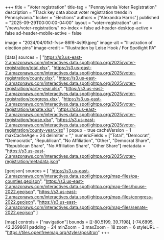 +++
title = "Voter registration"
title-tag = "Pennsylvania Voter Registration"
description = "Track key data about voter registration trends in Pennsylvania."
kicker = "Elections"
authors = ["Alexandra Harris"]
published = "2025-09-29T00:00:00-04:00"
layout = "voter-registration"
url = "/news/voter-registration/"
no-index = false
ad-header-desktop-active = false
ad-header-mobile-active = false

image = "2024/04/01k1-fvsv-86f6-4s99.jpeg"
image-alt = "Illustration of election pins"
image-credit = "Illustration by Leise Hook / For Spotlight PA"

[data]
sources = [
  "https://s3.us-east-2.amazonaws.com/interactives.data.spotlightpa.org/2025/voter-registration/total.xlsx",
  "https://s3.us-east-2.amazonaws.com/interactives.data.spotlightpa.org/2025/voter-registration/county.xlsx",
  "https://s3.us-east-2.amazonaws.com/interactives.data.spotlightpa.org/2025/voter-registration/party-year.xlsx",
  "https://s3.us-east-2.amazonaws.com/interactives.data.spotlightpa.org/2025/voter-registration/congress.xlsx",
  "https://s3.us-east-2.amazonaws.com/interactives.data.spotlightpa.org/2025/voter-registration/senate.xlsx",
  "https://s3.us-east-2.amazonaws.com/interactives.data.spotlightpa.org/2025/voter-registration/house.xlsx",
  "https://s3.us-east-2.amazonaws.com/interactives.data.spotlightpa.org/2025/voter-registration/county-year.xlsx"
]
popup = true
cacheVersion = 1
maxCacheAge = 24
delimiter = ","
numericFields = ["Total", "Democrat", "Democratic", "Republican", "No Affiliation", "Other", "Democrat Share", "Republican Share", "No Affiliation Share", "Other Share"]
metadata = "https://s3.us-east-2.amazonaws.com/interactives.data.spotlightpa.org/2025/voter-registration/metadata.json"

[geojson]
sources = [
  "https://s3.us-east-2.amazonaws.com/interactives.data.spotlightpa.org/map-files/pa-counties.geojson",
  "https://s3.us-east-2.amazonaws.com/interactives.data.spotlightpa.org/map-files/house-2022.geojson",
  "https://s3.us-east-2.amazonaws.com/interactives.data.spotlightpa.org/map-files/congress-2022.geojson",
  "https://s3.us-east-2.amazonaws.com/interactives.data.spotlightpa.org/map-files/senate-2022.geojson"
]

[map]
controls = ["navigation"]
bounds = [[-80.5199, 39.7198], [-74.6895, 42.26986]]
padding = 24
minZoom = 3
maxZoom = 18
zoom = 6
styleURL = "https://tiles.openfreemap.org/styles/positron"
+++
